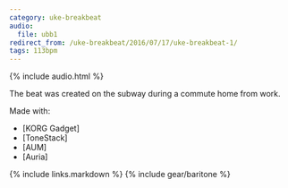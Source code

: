 ```yaml
---
category: uke-breakbeat
audio:
  file: ubb1
redirect_from: /uke-breakbeat/2016/07/17/uke-breakbeat-1/
tags: 113bpm
---
```

{% include audio.html %}

The beat was created on the subway during a commute home from work.

Made with:

* [KORG Gadget]
* [ToneStack]
* [AUM]
* [Auria]

{% include links.markdown %}
{% include gear/baritone %}
